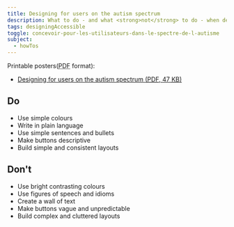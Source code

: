 ```yaml
---
title: Designing for users on the autism spectrum
description: What to do - and what <strong>not</strong> to do - when designing for users on the autism spectrum.
tags: designingAccessible
toggle: concevoir-pour-les-utilisateurs-dans-le-spectre-de-l-autisme
subject:
  - howTos
---
```


Printable posters(<abbr title="Portable Document Format">PDF</abbr> format):

- <a href="{{ rootPath }}docs/posters/AutismSpect-en_2023.pdf" download>Designing for users on the autism spectrum (<abbr title="Portable Document Format">PDF</abbr>, 47 <abbr title="KiloByte">KB</abbr>)</a>

<div class="row">
<div class="col-md-6">

## <span class="fas fa-thumbs-up mrgn-rght-md" aria-hidden="true"></span> Do

- Use simple colours
- Write in plain language
- Use simple sentences and bullets
- Make buttons descriptive
- Build simple and consistent layouts

</div>
<div class="col-md-6">

## <span class="fas fa-thumbs-down mrgn-rght-md" aria-hidden="true"></span> Don't

- Use bright contrasting colours
- Use figures of speech and idioms
- Create a wall of text
- Make buttons vague and unpredictable
- Build complex and cluttered layouts

</div>
</div>
